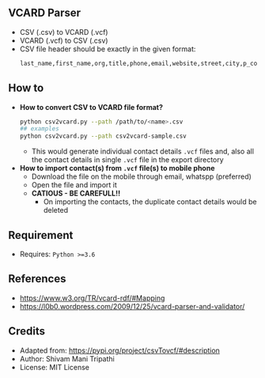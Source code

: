 
## VCARD Parser

* CSV (.csv) to VCARD (.vcf)
* VCARD (.vcf) to CSV (.csv)
* CSV file header should be exactly in the given format:
  ```bash
  last_name,first_name,org,title,phone,email,website,street,city,p_code,country
  ```

## How to

* **How to convert CSV to VCARD file format?**
  ```bash
  python csv2vcard.py --path /path/to/<name>.csv
  ## examples
  python csv2vcard.py --path csv2vcard-sample.csv
  ```
  * This would generate individual contact details `.vcf` files and, also all the contact details in single `.vcf` file in the export directory
* **How to import contact(s) from `.vcf` file(s) to mobile phone**
  * Download the file on the mobile through email, whatspp (preferred)
  * Open the file and import it
  * **CATIOUS - BE CAREFULL!!**
    * On importing the contacts, the duplicate contact details would be deleted


## Requirement

* Requires: `Python >=3.6`


## References

* https://www.w3.org/TR/vcard-rdf/#Mapping
* https://l0b0.wordpress.com/2009/12/25/vcard-parser-and-validator/


## Credits

* Adapted from: https://pypi.org/project/csvTovcf/#description
* Author: Shivam Mani Tripathi
* License: MIT License
